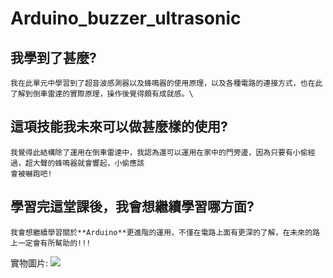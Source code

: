 # Arduino_buzzer_ultrasonic
## 我學到了甚麼?
```
我在此單元中學習到了超音波感測器以及蜂鳴器的使用原理，以及各種電路的連接方式，也在此了解到倒車雷達的實際原理，操作後覺得頗有成就感。\ 
```
## 這項技能我未來可以做甚麼樣的使用?
```
我覺得此結構除了運用在倒車雷達中，我認為還可以運用在家中的門旁邊，因為只要有小偷經過，超大聲的蜂鳴器就會響起，小偷應該
會被嚇跑吧!
```
## 學習完這堂課後，我會想繼續學習哪方面?
```
我會想繼續學習關於**Arduino**更進階的運用，不僅在電路上面有更深的了解，在未來的路上一定會有所幫助的!!!
```
實物圖片:
![](https://scontent.ftpe7-4.fna.fbcdn.net/v/t1.15752-9/270105125_355405923251919_9107352507599847107_n.jpg?_nc_cat=105&ccb=1-5&_nc_sid=ae9488&_nc_ohc=kw1CZAhJ3NEAX895BSI&_nc_ht=scontent.ftpe7-4.fna&oh=03_AVI7OhG3rnC2gYlysYYupA7TTL4_6nNjILNmDFo_UURNcg&oe=621894FD)
